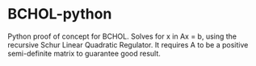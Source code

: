 # BCHOL-python
Python proof of concept for BCHOL.  Solves for x in Ax = b, using the recursive Schur Linear Quadratic Regulator. It requires A to be a positive semi-definite matrix to guarantee good result. 
